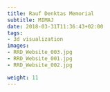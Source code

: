 ```yaml
---
title: Rauf Denktas Memorial
subtitle: MIMAJ
date: 2018-03-31T11:36:43+02:00
tags:
- 3d visualization
images:
- RRD_Website_003.jpg
- RRD_Website_001.jpg
- RRD_Website_002.jpg

weight: 11
---
```



